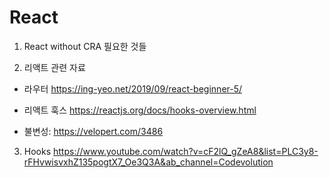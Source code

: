 # React

1. React without CRA
필요한 것들

2. 리액트 관련 자료
- 라우터 https://ing-yeo.net/2019/09/react-beginner-5/

- 리액트 훅스 https://reactjs.org/docs/hooks-overview.html

- 불변성: https://velopert.com/3486

3. Hooks
https://www.youtube.com/watch?v=cF2lQ_gZeA8&list=PLC3y8-rFHvwisvxhZ135pogtX7_Oe3Q3A&ab_channel=Codevolution

